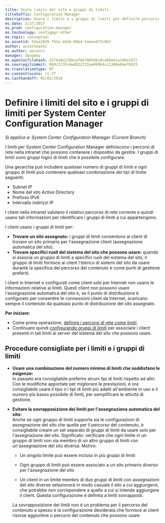 ```yaml
---
title: Usare limiti del sito e gruppi di limiti
titleSuffix: Configuration Manager
description: Usare i limiti e i gruppi di limiti per definire percorsi di rete e sistemi del sito accessibili per i dispositivi gestiti.
ms.date: 3/27/2017
ms.prod: configuration-manager
ms.technology: configmgr-other
ms.topic: conceptual
ms.assetid: 54aa20d5-791e-4416-9db4-5aaea472c0b7
author: aczechowski
ms.author: aaroncz
manager: dougeby
ms.openlocfilehash: d1f8a8a270bcefb67885d6c0ca88e61a3d6ecd72
ms.sourcegitcommit: 0b0c2735c4ed822731ae069b4cc1380e89e78933
ms.translationtype: HT
ms.contentlocale: it-IT
ms.lasthandoff: 05/03/2018
---
```

# <a name="define-site-boundaries-and-boundary-groups-for-system-center-configuration-manager"></a>Definire i limiti del sito e i gruppi di limiti per System Center Configuration Manager

*Si applica a: System Center Configuration Manager (Current Branch)*

I limiti per System Center Configuration Manager definiscono i percorsi di rete nella intranet che possono contenere i dispositivi da gestire. I gruppi di limiti sono gruppi logici di limiti che è possibile configurare.

 Una gerarchia può includere qualsiasi numero di gruppi di limiti e ogni gruppo di limiti può contenere qualsiasi combinazione dei tipi di limite seguenti:  

-   Subnet IP  
-   Nome del sito Active Directory  
-   Prefisso IPv6  
-   Intervallo indirizzi IP  

I client nella intranet valutano il relativo percorso di rete corrente e quindi usano tali informazioni per identificare i gruppi di limiti a cui appartengono.  

 I client usano i gruppi di limiti per:  
-   **Trovare un sito assegnato:** i gruppi di limiti consentono ai client di trovare un sito primario per l'assegnazione client (assegnazione automatica del sito).  
-   **Trovare specifici ruoli del sistema del sito che possono usare:** quando si associa un gruppo di limiti a specifici ruoli del sistema del sito, il gruppo di limiti fornisce ai client l'elenco di sistemi del sito da usare durante la specifica del percorso del contenuto e come punti di gestione preferiti.  

I client in Internet o configurati come client solo per Internet non usano le informazioni relative ai limiti. Questi client non possono usare l'assegnazione automatica del sito e, se il punto di distribuzione è configurato per consentire le connessioni client da Internet, scaricano sempre il contenuto da qualsiasi punto di distribuzione del sito assegnato.  

**Per iniziare:**
- Come prima operazione, [definire i percorsi di rete come limiti](/sccm/core/servers/deploy/configure/boundaries).
- Continuare quindi [configurando gruppi di limiti](/sccm/core/servers/deploy/configure/boundary-groups) per associare i client presenti in tali limiti ai server del sistema del sito che possono usare.



##  <a name="BKMK_BoundaryBestPractices"></a> Procedure consigliate per i limiti e i gruppi di limiti  

-   **Usare una combinazione del numero minimo di limiti che soddisfano le esigenze:**  
   In passato era consigliabile preferire alcuni tipi di limiti rispetto ad altri. Con le modifiche apportate per migliorare le prestazioni, è ora consigliabile usare il tipo o i tipi di limiti più adatti all'ambiente in uso e il numero più basso possibile di limiti, per semplificare le attività di gestione.      

-   **Evitare la sovrapposizione dei limiti per l'assegnazione automatica del sito:**  
     Anche se ogni gruppo di limiti supporta sia le configurazioni di assegnazione del sito che quelle per il percorso del contenuto, è consigliabile creare un set separato di gruppi di limiti da usare solo per l'assegnazione del sito. Significato: verificare che ogni limite in un gruppo di limiti non sia membro di un altro gruppo di limiti con un'assegnazione del sito diversa. Motivo:  

    -   Un singolo limite può essere incluso in più gruppi di limiti  

    -   Ogni gruppo di limiti può essere associato a un sito primario diverso per l'assegnazione del sito  

    -   Un client in un limite membro di due gruppi di limiti con assegnazioni del sito diverse selezionerà in modo casuale il sito a cui aggiungersi, che potrebbe non corrispondere a quello a cui si intende aggiungere il client.  Questa configurazione è definita a limiti sovrapposti.  

     La sovrapposizione dei limiti non è un problema per il percorso del contenuto e spesso è la configurazione desiderata che fornisce ai client risorse aggiuntive o percorsi del contenuto che possono usare.  

